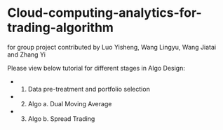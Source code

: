 Cloud-computing-analytics-for-trading-algorithm
===============================================
for group project contributed by Luo Yisheng, Wang Lingyu, Wang Jiatai and Zhang Yi

Please view below tutorial for different stages in Algo Design:
* 1. Data pre-treatment and portfolio selection
* 2. Algo a. Dual Moving Average
* 3. Algo b. Spread Trading
